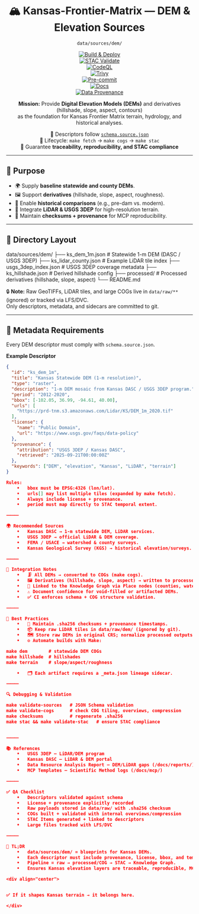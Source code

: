 <div align="center">

# 🏔️ Kansas-Frontier-Matrix — DEM & Elevation Sources  
`data/sources/dem/`

[![Build & Deploy](https://github.com/bartytime4life/Kansas-Frontier-Matrix/actions/workflows/site.yml/badge.svg)](../../../.github/workflows/site.yml)  
[![STAC Validate](https://github.com/bartytime4life/Kansas-Frontier-Matrix/actions/workflows/stac-validate.yml/badge.svg)](../../../.github/workflows/stac-validate.yml)  
[![CodeQL](https://github.com/bartytime4life/Kansas-Frontier-Matrix/actions/workflows/codeql.yml/badge.svg)](../../../.github/workflows/codeql.yml)  
[![Trivy](https://github.com/bartytime4life/Kansas-Frontier-Matrix/actions/workflows/trivy.yml/badge.svg)](../../../.github/workflows/trivy.yml)  
[![Pre-commit](https://github.com/bartytime4life/Kansas-Frontier-Matrix/actions/workflows/pre-commit.yml/badge.svg)](../../../.pre-commit-config.yaml)  
[![Docs](https://img.shields.io/badge/docs-MCP%20Standards-blue.svg)](../../../docs/)  
[![Data Provenance](https://img.shields.io/badge/provenance-verified✅-green.svg)](../../../stac/items/dem/)  

**Mission:** Provide **Digital Elevation Models (DEMs)** and derivatives (hillshade, slope, aspect, contours)  
as the foundation for Kansas Frontier Matrix terrain, hydrology, and historical analyses.  

📌 Descriptors follow [`schema.source.json`](../schema.source.json)  
📌 Lifecycle: `make fetch` → `make cogs` → `make stac`  
📌 Guarantee **traceability, reproducibility, and STAC compliance**  

</div>

---

## 🎯 Purpose

- 🌍 Supply **baseline statewide and county DEMs**.  
- 🖼️ Support **derivatives** (hillshade, slope, aspect, roughness).  
- 📜 Enable **historical comparisons** (e.g., pre-dam vs. modern).  
- 🔬 Integrate **LiDAR & USGS 3DEP** for high-resolution terrain.  
- 🧾 Maintain **checksums + provenance** for MCP reproducibility.  

---

## 📂 Directory Layout

data/sources/dem/
├── ks_dem_1m.json          # Statewide 1-m DEM (DASC / USGS 3DEP)
├── ks_lidar_county.json    # Example LiDAR tile index
├── usgs_3dep_index.json    # USGS 3DEP coverage metadata
├── ks_hillshade.json       # Derived hillshade config
├── processed/              # Processed derivatives (hillshade, slope, aspect)
└── README.md

🔒 **Note:** Raw GeoTIFFs, LiDAR tiles, and large COGs live in `data/raw/**` (ignored) or tracked via LFS/DVC.  
Only descriptors, metadata, and sidecars are committed to git.  

---

## 🧭 Metadata Requirements

Every DEM descriptor must comply with `schema.source.json`.

**Example Descriptor**

```json
{
  "id": "ks_dem_1m",
  "title": "Kansas Statewide DEM (1-m resolution)",
  "type": "raster",
  "description": "1-m DEM mosaic from Kansas DASC / USGS 3DEP program.",
  "period": "2012-2020",
  "bbox": [-102.05, 36.99, -94.61, 40.00],
  "urls": [
    "https://prd-tnm.s3.amazonaws.com/Lidar/KS/DEM_1m_2020.tif"
  ],
  "license": {
    "name": "Public Domain",
    "url": "https://www.usgs.gov/faqs/data-policy"
  },
  "provenance": {
    "attribution": "USGS 3DEP / Kansas DASC",
    "retrieved": "2025-09-21T00:00:00Z"
  },
  "keywords": ["DEM", "elevation", "Kansas", "LiDAR", "terrain"]
}

Rules:
	•	bbox must be EPSG:4326 (lon/lat).
	•	urls[] may list multiple tiles (expanded by make fetch).
	•	Always include license + provenance.
	•	period must map directly to STAC temporal extent.

⸻

🌍 Recommended Sources
	•	Kansas DASC → 1-m statewide DEM, LiDAR services.
	•	USGS 3DEP → official LiDAR & DEM coverage.
	•	FEMA / USACE → watershed & county surveys.
	•	Kansas Geological Survey (KGS) → historical elevation/surveys.

⸻

🔗 Integration Notes
	•	🗜️ All DEMs → converted to COGs (make cogs).
	•	🖼️ Derivatives (hillshade, slope, aspect) → written to processed/ and published as STAC Items.
	•	🔗 Linked to the Knowledge Graph via Place nodes (counties, watersheds).
	•	⚠️ Document confidence for void-filled or artifacted DEMs.
	•	✅ CI enforces schema + COG structure validation.

⸻

📝 Best Practices
	•	🧾 Maintain .sha256 checksums + provenance timestamps.
	•	📦 Keep raw LiDAR tiles in data/raw/dem/ (ignored by git).
	•	🗺️ Store raw DEMs in original CRS; normalize processed outputs to EPSG:4326.
	•	⚙️ Automate builds with Make:

make dem        # statewide DEM COGs
make hillshade  # hillshades
make terrain    # slope/aspect/roughness

	•	🗂️ Each artifact requires a _meta.json lineage sidecar.

⸻

🔍 Debugging & Validation

make validate-sources   # JSON Schema validation
make validate-cogs      # check COG tiling, overviews, compression
make checksums          # regenerate .sha256
make stac && make validate-stac   # ensure STAC compliance


⸻

📚 References
	•	USGS 3DEP — LiDAR/DEM program
	•	Kansas DASC — LiDAR & DEM portal
	•	Data Resource Analysis Report — DEM/LiDAR gaps (/docs/reports/)
	•	MCP Templates — Scientific Method logs (/docs/mcp/)

⸻

✅ QA Checklist
	•	Descriptors validated against schema
	•	License + provenance explicitly recorded
	•	Raw payloads stored in data/raw/ with .sha256 checksum
	•	COGs built + validated with internal overviews/compression
	•	STAC Items generated + linked to descriptors
	•	Large files tracked with LFS/DVC

⸻

📝 TL;DR
	•	data/sources/dem/ = blueprints for Kansas DEMs.
	•	Each descriptor must include provenance, license, bbox, and temporal coverage.
	•	Pipeline = raw → processed/COG → STAC → Knowledge Graph.
	•	Ensures Kansas elevation layers are traceable, reproducible, MCP-grade auditable.

<div align="center">


✅ If it shapes Kansas terrain → it belongs here.

</div>
```
